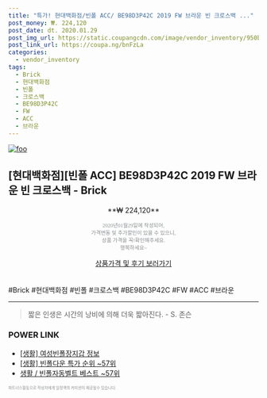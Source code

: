 ```yaml
--- 
title: "특가! 현대백화점/빈폴 ACC/ BE98D3P42C 2019 FW 브라운 빈 크로스백 ..." 
post_money: ₩. 224,120 
post_date: dt. 2020.01.29 
post_img_url: https://static.coupangcdn.com/image/vendor_inventory/950b/dffe21c6741377967100030023182235c84662c7e09f37ed80cef608eb2b.jpg 
post_link_url: https://coupa.ng/bnFzLa 
categories: 
  - vendor_inventory 
tags: 
  - Brick 
  - 현대백화점 
  - 빈폴 
  - 크로스백 
  - BE98D3P42C 
  - FW 
  - ACC 
  - 브라운 
--- 
```

[![foo](https://static.coupangcdn.com/image/vendor_inventory/950b/dffe21c6741377967100030023182235c84662c7e09f37ed80cef608eb2b.jpg)](https://coupa.ng/bnFzLa) 

## [현대백화점][빈폴 ACC] BE98D3P42C 2019 FW 브라운 빈 크로스백 - Brick 
<p style="text-align: center;">**₩ 224,120**</p> 
<p style="text-align: center;"><span style="color: #898c8f; font-family: Georgia,Times,serif; font-size: 0.75em;">2020년01월29일에 작성되어, <br>가격변동 및 추가할인이 있을 수 있으니,<br> 상품 가격을 꼭!확인해주세요.<br>행복하세요~</span> 
</p>	 
<div markdown="0" style="text-align: center;"><a href="https://coupa.ng/bnFzLa" class="btn btn--success">상품가격 및 후기 보러가기</a></div> 
<br><br> 
  #Brick #현대백화점 #빈폴 #크로스백 #BE98D3P42C #FW #ACC #브라운 
<hr> 

> 짧은 인생은 시간의 낭비에 의해 더욱 짧아진다. - S. 존슨   


### POWER LINK

* <a href="https://blog.naver.com/santokki14/221775239971" target="_blank"> [생활] 여성빈폴장지갑 정보 </a>
* <a href="https://blog.naver.com/sakai111/221788151458" target="_blank"> [생활] 빈폴다운 특가 순위 ~57위</a>
* <a href="https://blog.naver.com/santokki14/221786122971" target="_blank">생활 / 빈폴자동벨트 베스트 ~57위</a>

<span style="color: #898c8f; font-family: Georgia,Times,serif; font-size: 0.55em;">파트너스활동으로 작성자에게 일정액의 커미션이 제공될수 있습니다.</span> 
